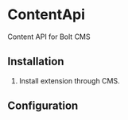 ContentApi
============================
Content API for Bolt CMS

Installation
----------------------------
1. Install extension through CMS.

Configuration
----------------------------